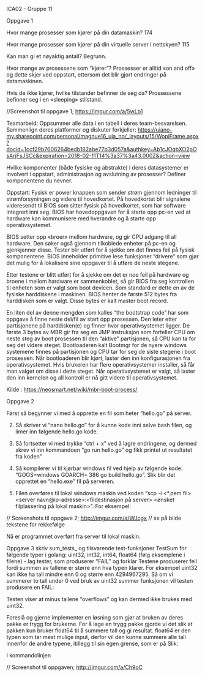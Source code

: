 ICA02 - Gruppe 11
 
Oppgave 1
 


Hvor mange prosesser som kjører på din datamaskin?
174
 
Hvor mange prosesser som kjører på din virtuelle server i nettskyen?
115
      	
Kan man gi et nøyaktig antall? Begrunn.
      	
Hvor mange av prosessene som “kjører”?
 Prossesser er alltid «on and off» og dette skjer ved oppstart, ettersom det blir gjort endringer på datamaskinen.
      	
Hvis de ikke kjører, hvilke tilstander befinner de seg da?
Prossessene befinner seg i en «sleeping» stilstand.
  
  
  //Screenshot til oppgave 1; https://imgur.com/a/5wLb1

 
 
Teamarbeid: Oppsummer alle data i en tabell i deres team-besvarelsen. Sammenlign deres platformer og diskuter forkjeller:
https://uiano-my.sharepoint.com/personal/magnue16_uia_no/_layouts/15/WopiFrame.aspx?docid=1ccf29b7606264bedb182abe77b3d057a&authkey=Ab1cJOqbXO2pOsArjFsJSCc&expiration=2018-02-11T14%3a37%3a43.000Z&action=view
 
 
Hvilke komponenter (både fysiske og abstrakte) i deres datasystemer er involvert i oppstart, administrasjon og avslutning av prosesser? Definer komponentene du nevner.
 
Oppstart: Fysisk er power knappen som sender strøm gjennom ledninger til strømforsyningen og videre til hovedkortet. På hovedkortet blir signalene videresendt til BIOS som sitter fysisk på hovedkortet, som har software integrert inni seg. BIOS har hovedoppgaven for å starte opp pc-en ved at hardware kan kommunisere med hverandre og å starte opp operativsystemet.
 
BIOS setter opp «broer» mellom hardware, og gir CPU adgang til all hardware. Den søker også gjennom tilkoblede enheter på pc-en og gjenkjenner disse.
Tester blir utført for å sjekke om det finnes feil på fysisk komponentene.
BIOS inneholder primitive lese funksjoner “drivere” som gjør det mulig for å lokalisere sine oppgaver til å utføre de neste stegene.
 
Etter testene er blitt utført for å sjekke om det er noe feil på hardware og broene i mellom hardware er sammenkoblet, så gir BIOS fra seg kontrollen til enheten som er valgt som boot devicen. Som standard er dette en av de fysiske harddiskene i maskinen. BIOS henter de første 512 bytes fra harddisken som er valgt. Disse bytes er kalt master boot record.
 
En liten del av denne mengden som kalles “the bootstrap code” har som oppgave å finne neste del/fil av start opp prosessen.
Den leter etter partisjonene på harddisken(e) og finner hvor operativsystemet ligger.
De første 3 bytes av MBR gir fra seg en JMP instruksjon som forteller CPU om neste steg av boot prosessen til den “aktive” partisjonen, så CPU kan ta for seg det videre steget. Bootloaderen kalt Bootmgr for de nyere windows systemene finnes på partisjonen og CPU tar for seg de siste stegene i boot prosessen. Når bootloaderen blir kjørt, laster den inn konfigurasjonen fra operativsystemet. Hvis brukeren har flere operativsystemer installer, så får man valget om disse i dette steget. Når operativsystemet er valgt, så laster den inn kernelen og all kontroll er nå gitt videre til operativsystemet.
 
 
Kilde : https://neosmart.net/wiki/mbr-boot-process/
 



Oppgave 2
 
Først så begynner vi med å opprette en fil som heter “hello.go” på server.

 
2. Så skriver vi “nano hello.go” for å kunne kode inni selve bash filen, og limer inn følgende hello.go kode.

 
3. Så fortsetter vi med trykke “ctrl + x” ved å lagre endringene, og dermed skrev vi inn kommandoen “go run hello.go” og fikk printet ut resultatet fra koden”



4. Så kompilerer vi til kjørbar windows fil ved hjelp av følgende kode: “GOOS=windows GOARCH= 386 go build hello.go”. Slik blir det opprettet en “hello.exe” fil på serveren.


 
5. Filen overføres til lokal windows maskin ved koden “scp -i <*.pem fil> <server navn@ip-adresse>:<fildestinasjon på server> <ønsket filplassering på lokal maskin>”. For eksempel:
 
 // Screenshots til oppgave 2; http://imgur.com/a/WJcgx // se på bilde tekstene for rekkefølge


 
Nå er programmet overført fra server til lokal maskin.
 
Oppgave 3
skriv sum_tests_ og tilsvarende test-funksjoner TestSum for følgende typer i golang: uint32, int32, int64, float64 (følg eksemplene i filene) - lag tester, som produserer “FAIL” og forklar
Testene produserer feil fordi summen av tallene er større enn hva typen klarer. For eksempel uint32 kan ikke ha tall mindre enn 0 og større enn 4294967295. Så om vi summerer to tall under 0  ved bruk av uint32 summer funksjonen vil testen produsere en FAIL: 



Testen viser at minus tallene “overflows” og kan dermed ikke brukes med uint32.
 
Foreslå og gjerne implementer en løsning som gjør at bruken av deres pakke er trygg for brukerne.
For å lage en trygg pakke gjorde vi det slik at pakken kun bruker float64 til å summere tall og gi resultat. float64 er den typen som tar mest mulige input, derfor vil den kunne summere alle tall innenfor de andre typene, itillegg til sin egen grense, som er på Slik:

I kommandolinjen

// Screenshot til oppgaven; http://imgur.com/a/Ch9oC
 
 

